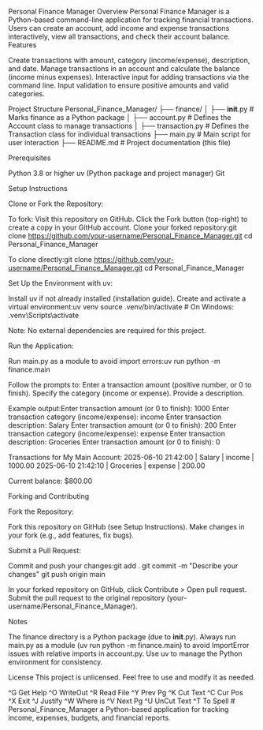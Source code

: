 Personal Finance Manager
Overview
Personal Finance Manager is a Python-based command-line application for tracking financial transactions. Users can create an account, add income and expense transactions interactively, view all transactions, and check their account balance.
Features

Create transactions with amount, category (income/expense), description, and date.
Manage transactions in an account and calculate the balance (income minus expenses).
Interactive input for adding transactions via the command line.
Input validation to ensure positive amounts and valid categories.

Project Structure
Personal_Finance_Manager/
├── finance/
│   ├── __init__.py        # Marks finance as a Python package
│   ├── account.py         # Defines the Account class to manage transactions
│   ├── transaction.py     # Defines the Transaction class for individual transactions
├── main.py                # Main script for user interaction
├── README.md              # Project documentation (this file)

Prerequisites

Python 3.8 or higher
uv (Python package and project manager)
Git

Setup Instructions

Clone or Fork the Repository:

To fork:
Visit this repository on GitHub.
Click the Fork button (top-right) to create a copy in your GitHub account.
Clone your forked repository:git clone https://github.com/your-username/Personal_Finance_Manager.git
cd Personal_Finance_Manager




To clone directly:git clone https://github.com/your-username/Personal_Finance_Manager.git
cd Personal_Finance_Manager




Set Up the Environment with uv:

Install uv if not already installed (installation guide).
Create and activate a virtual environment:uv venv
source .venv/bin/activate  # On Windows: .venv\Scripts\activate


Note: No external dependencies are required for this project.




Run the Application:

Run main.py as a module to avoid import errors:uv run python -m finance.main


Follow the prompts to:
Enter a transaction amount (positive number, or 0 to finish).
Specify the category (income or expense).
Provide a description.


Example output:Enter transaction amount (or 0 to finish): 1000
Enter transaction category (income/expense): income
Enter transaction description: Salary
Enter transaction amount (or 0 to finish): 200
Enter transaction category (income/expense): expense
Enter transaction description: Groceries
Enter transaction amount (or 0 to finish): 0

Transactions for My Main Account:
2025-06-10 21:42:00 | Salary | income | 1000.00
2025-06-10 21:42:10 | Groceries | expense | 200.00

Current balance: $800.00





Forking and Contributing

Fork the Repository:

Fork this repository on GitHub (see Setup Instructions).
Make changes in your fork (e.g., add features, fix bugs).


Submit a Pull Request:

Commit and push your changes:git add .
git commit -m "Describe your changes"
git push origin main


In your forked repository on GitHub, click Contribute > Open pull request.
Submit the pull request to the original repository (your-username/Personal_Finance_Manager).



Notes

The finance directory is a Python package (due to __init__.py). Always run main.py as a module (uv run python -m finance.main) to avoid ImportError issues with relative imports in account.py.
Use uv to manage the Python environment for consistency.

License
This project is unlicensed. Feel free to use and modify it as needed.






^G Get Help       ^O WriteOut       ^R Read File      ^Y Prev Pg        ^K Cut Text       ^C Cur Pos        
^X Exit           ^J Justify        ^W Where is       ^V Next Pg        ^U UnCut Text     ^T To Spell # Personal_Finance_Manager
a Python-based application for tracking income, expenses, budgets, and financial reports.
